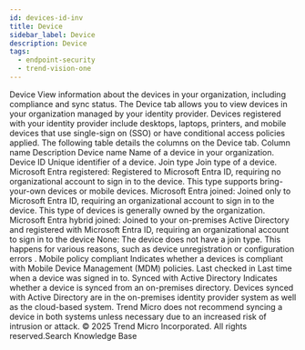 ```yaml
---
id: devices-id-inv
title: Device
sidebar_label: Device
description: Device
tags:
  - endpoint-security
  - trend-vision-one
---
```


 Device View information about the devices in your organization, including compliance and sync status. The Device tab allows you to view devices in your organization managed by your identity provider. Devices registered with your identity provider include desktops, laptops, printers, and mobile devices that use single-sign on (SSO) or have conditional access policies applied. The following table details the columns on the Device tab. Column name Description Device name Name of a device in your organization. Device ID Unique identifier of a device. Join type Join type of a device. Microsoft Entra registered: Registered to Microsoft Entra ID, requiring no organizational account to sign in to the device. This type supports bring-your-own devices or mobile devices. Microsoft Entra joined: Joined only to Microsoft Entra ID, requiring an organizational account to sign in to the device. This type of devices is generally owned by the organization. Microsoft Entra hybrid joined: Joined to your on-premises Active Directory and registered with Microsoft Entra ID, requiring an organizational account to sign in to the device None: The device does not have a join type. This happens for various reasons, such as device unregistration or configuration errors . Mobile policy compliant Indicates whether a devices is compliant with Mobile Device Management (MDM) policies. Last checked in Last time when a device was signed in to. Synced with Active Directory Indicates whether a device is synced from an on-premises directory. Devices synced with Active Directory are in the on-premises identity provider system as well as the cloud-based system. Trend Micro does not recommend syncing a device in both systems unless necessary due to an increased risk of intrusion or attack. © 2025 Trend Micro Incorporated. All rights reserved.Search Knowledge Base